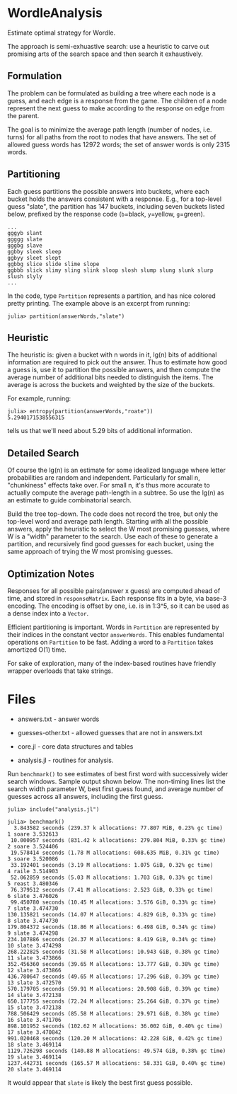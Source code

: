 # WordleAnalysis

Estimate optimal strategy for Wordle.

The approach is semi-exhuastive search: use a heuristic to carve out promising
arts of the search space and then search it exhaustively.

## Formulation

The problem can be formulated as building a tree where each node is a guess,
and each edge is a response from the game. The children of a node represent the
next guess to make according to the response on edge from the parent.

The goal is to minimize the average path length (number of nodes, i.e. turns) for
all paths from the root to nodes that have answers. The set of allowed guess words
has 12972 words; the set of answer words is only 2315 words.

## Partitioning

Each guess partitions the possible answers into buckets, where each bucket holds
the answers consistent with a response. E.g., for a top-level guess "slate", the
partition has 147 buckets, including seven buckets listed below, prefixed
by the response code (`b`=black, `y`=yellow, `g`=green).
```
...
gggyb slant
ggggg slate
gggbg slave
ggbby sleek sleep
ggbyy sleet slept
ggbbg slice slide slime slope
ggbbb slick slimy sling slink sloop slosh slump slung slunk slurp slush slyly
...
```
In the code, type `Partition` represents a partition, and has nice colored pretty printing.
The example above is an excerpt from running:
```
julia> partition(answerWords,"slate")
```

## Heuristic 

The heuristic is: given a bucket with n words in it, lg(n) bits of additional
information are required to pick out the answer. Thus to estimate how good a guess is,
use it to partition the possible answers, and then compute the average number of
additional bits needed to distinguish the items. The average is across the buckets 
and weighted by the size of the buckets.

For example, running:
```
julia> entropy(partition(answerWords,"roate"))
5.2940171538556315
```
tells us that we'll need about 5.29 bits of additional information.

## Detailed Search

Of course the lg(n) is an estimate for some idealized language where letter probabilities
are random and independent. Particularly for small n, "chunkiness" effects take over.
For small n, it's thus more accurate to actually compute the average path-length in a subtree.
So use the lg(n) as an estimate to guide combinatorial search.

Build the tree top-down. The code does not record the tree, but only the top-level word
and average path length. Starting with all the possible answers, apply the heuristic to
select the W most promising guesses, where W is a "width" parameter to the search. 
Use each of these to generate a partition, and recursively find good guesses for each bucket,
using the same approach of trying the W most promising guesses.

## Optimization Notes

Responses for all possible pairs(answer x guess) are computed ahead of time, and stored in
`responseMatrix`. Each response fits in a byte, via base-3 encoding.  The encoding is offset
by one, i.e. is in 1:3^5, so it can be used as a dense index into a `Vector`.

Efficient partitioning is important. Words in `Partition` are represented by their indices
in the constant vector `answerWords`.  This enables fundamental operations on `Partition`
to be fast. Adding a word to a `Partition` takes amortized O(1) time.

For sake of exploration, many of the index-based routines have friendly wrapper overloads
that take strings.

# Files

* answers.txt - answer words

* guesses-other.txt - allowed guesses that are not in answers.txt

* core.jl - core data structures and tables

* analysis.jl - routines for analysis. 

Run `benchmark()` to see estimates of best first word with successively wider search windows.
Sample output shown below. The non-timing lines list the search width parameter W, best first guess found,
and average number of guesses across all answers, including the first guess. 
```
julia> include("analysis.jl")

julia> benchmark()
  3.843582 seconds (239.37 k allocations: 77.807 MiB, 0.23% gc time)
1 soare 3.532613
 10.000957 seconds (831.42 k allocations: 279.804 MiB, 0.33% gc time)
2 soare 3.524406
 19.578414 seconds (1.78 M allocations: 608.635 MiB, 0.31% gc time)
3 soare 3.520086
 33.192401 seconds (3.19 M allocations: 1.075 GiB, 0.32% gc time)
4 raile 3.514903
 52.062859 seconds (5.03 M allocations: 1.703 GiB, 0.33% gc time)
5 reast 3.480346
 76.379512 seconds (7.41 M allocations: 2.523 GiB, 0.33% gc time)
6 slate 3.476026
 99.450780 seconds (10.45 M allocations: 3.576 GiB, 0.33% gc time)
7 slate 3.474730
130.135821 seconds (14.07 M allocations: 4.829 GiB, 0.33% gc time)
8 slate 3.474730
179.804372 seconds (18.86 M allocations: 6.498 GiB, 0.34% gc time)
9 slate 3.474298
234.107886 seconds (24.37 M allocations: 8.419 GiB, 0.34% gc time)
10 slate 3.474298
268.222825 seconds (31.58 M allocations: 10.943 GiB, 0.38% gc time)
11 slate 3.473866
352.456360 seconds (39.65 M allocations: 13.777 GiB, 0.38% gc time)
12 slate 3.473866
436.780647 seconds (49.65 M allocations: 17.296 GiB, 0.39% gc time)
13 slate 3.472570
570.179705 seconds (59.91 M allocations: 20.908 GiB, 0.39% gc time)
14 slate 3.472138
650.177755 seconds (72.24 M allocations: 25.264 GiB, 0.37% gc time)
15 slate 3.472138
788.506429 seconds (85.58 M allocations: 29.971 GiB, 0.38% gc time)
16 slate 3.471706
898.101952 seconds (102.62 M allocations: 36.002 GiB, 0.40% gc time)
17 slate 3.470842
991.020468 seconds (120.20 M allocations: 42.228 GiB, 0.42% gc time)
18 slate 3.469114
1129.726298 seconds (140.88 M allocations: 49.574 GiB, 0.38% gc time)
19 slate 3.469114
1237.442731 seconds (165.57 M allocations: 58.331 GiB, 0.40% gc time)
20 slate 3.469114
```
It would appear that `slate` is likely the best first guess possible.
